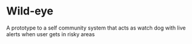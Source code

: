 # Wild-eye
A prototype to a self community system that acts as watch dog with live alerts when user gets in risky areas 
